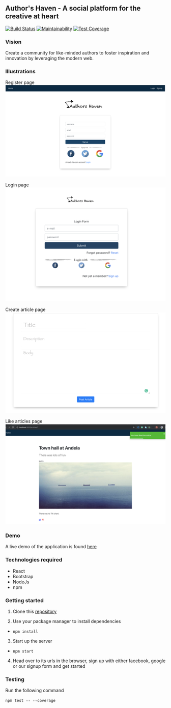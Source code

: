 ## Author's Haven - A social platform for the creative at heart

[![Build Status](https://travis-ci.com/andela/ah-frontend-invictus.svg?branch=develop)](https://travis-ci.com/andela/ah-frontend-invictus)  [![Maintainability](https://api.codeclimate.com/v1/badges/801995206d57a724c016/maintainability)](https://codeclimate.com/github/andela/ah-frontend-invictus/maintainability)   [![Test Coverage](https://api.codeclimate.com/v1/badges/801995206d57a724c016/test_coverage)](https://codeclimate.com/github/andela/ah-frontend-invictus/test_coverage)

### Vision

Create a community for like-minded authors to foster inspiration and innovation by leveraging the modern web.

### Illustrations
Register page
<img src="src/assets/images/signUp.png">

Login page
<img src="src/assets/images/logIn.png">

Create article page
<img src="src/assets/images/createArticle.png">

Like articles page
<img src="src/assets/images/likeArticle.png">

### Demo
A live demo of the application is found [here](https://staging-f-invictus.herokuapp.com/)

### Technologies required
- React
- Bootstrap
- NodeJs
- npm 

### Getting started
1. Clone this [repository](https://github.com/andela/ah-frontend-invictus.git)

2. Use your package manager to install dependencies
- `npm install`

3. Start up the server
- `npm start`

4. Head over to its urls in the browser, sign up with either facebook, google or our signup form and get started

### Testing

Run the following command

`npm test -- --coverage`


